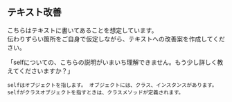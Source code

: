 ## テキスト改善

こちらはテキストに書いてあることを想定しています。  
伝わりずらい箇所をご自身で仮定しながら、テキストへの改善案を作成してください。


「selfについての、こちらの説明がいまいち理解できません。もう少し詳しく教えてくださいますか？」
```
selfはオブジェクトを指します。 オブジェクトには、クラス、インスタンスがあります。
selfがクラスオブジェクトを指すときは、クラスメソッドが定義されます。
```
